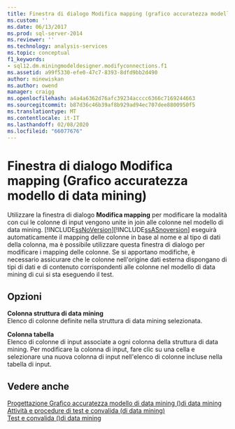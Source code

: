 ```yaml
---
title: Finestra di dialogo Modifica mapping (grafico accuratezza modello di data mining) | Microsoft Docs
ms.custom: ''
ms.date: 06/13/2017
ms.prod: sql-server-2014
ms.reviewer: ''
ms.technology: analysis-services
ms.topic: conceptual
f1_keywords:
- sql12.dm.miningmodeldesigner.modifyconnections.f1
ms.assetid: a99f5330-efe0-47c7-8393-8dfd9bb2d490
author: minewiskan
ms.author: owend
manager: craigg
ms.openlocfilehash: a4a4a6362d76afc39234acccc6366c7169244663
ms.sourcegitcommit: b87d36c46b39af8b929ad94ec707dee8800950f5
ms.translationtype: MT
ms.contentlocale: it-IT
ms.lasthandoff: 02/08/2020
ms.locfileid: "66077676"
---
```

# <a name="modify-mapping-dialog-box-mining-accuracy-chart"></a>Finestra di dialogo Modifica mapping (Grafico accuratezza modello di data mining)
  Utilizzare la finestra di dialogo **Modifica mapping** per modificare la modalità con cui le colonne di input vengono unite in join alle colonne nel modello di data mining. [!INCLUDE[ssNoVersion](../includes/ssnoversion-md.md)][!INCLUDE[ssASnoversion](../includes/ssasnoversion-md.md)] eseguirà automaticamente il mapping delle colonne in base al nome e al tipo di dati della colonna, ma è possibile utilizzare questa finestra di dialogo per modificare i mapping delle colonne. Se si apportano modifiche, è necessario assicurare che le colonne nell'origine dati esterna dispongano di tipi di dati e di contenuto corrispondenti alle colonne nel modello di data mining di cui si sta eseguendo il test.  
  
## <a name="options"></a>Opzioni  
 **Colonna struttura di data mining**  
 Elenco di colonne definite nella struttura di data mining selezionata.  
  
 **Colonna tabella**  
 Elenco di colonne di input associate a ogni colonna della struttura di data mining. Per modificare la colonna di input, fare clic su una cella e selezionare una nuova colonna di input nell'elenco di colonne incluse nella tabella di input.  
  
## <a name="see-also"></a>Vedere anche  
 [Progettazione Grafico accuratezza modello di data mining &#40;&#41;di data mining](mining-accuracy-chart-designer-data-mining.md)   
 [Attività e procedure di test e convalida &#40;di data mining&#41;](data-mining/testing-and-validation-tasks-and-how-tos-data-mining.md)   
 [Test e convalida &#40;&#41;di data mining](data-mining/testing-and-validation-data-mining.md)  
  
  
